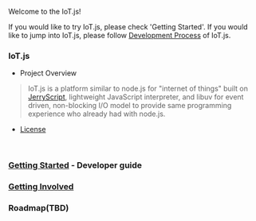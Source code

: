 Welcome to the IoT.js!

If you would like to try IoT.js, please check 'Getting Started'. 
If you would like to jump into IoT.js, please follow [Development Process](https://github.com/Samsung/IoT.js/wiki/Development-Process) of IoT.js.

### IoT.js
- Project Overview
> IoT.js is a platform similar to node.js for "internet of things" built on
> [JerryScript](https://github.com/Samsung/JerryScript), lightweight JavaScript interpreter,
> and libuv for event driven, non-blocking I/O model to provide same programming experience
> who already had with node.js.

- [License](https://github.com/Samsung/IoT.js/wiki/License)
<br>


### [Getting Started](https://github.com/Samsung/IoT.js/wiki/Getting-Started) - Developer guide
### [Getting Involved](https://github.com/Samsung/IoT.js/wiki/Getting-involved)
### Roadmap(TBD)